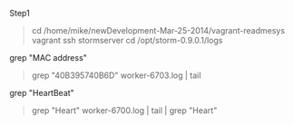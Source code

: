 Step1
>cd /home/mike/newDevelopment-Mar-25-2014/vagrant-readmesys
>vagrant ssh stormserver
>cd /opt/storm-0.9.0.1/logs

grep "MAC address"
>grep "40B395740B6D" worker-6703.log | tail

grep "HeartBeat"
>grep "Heart" worker-6700.log | tail | grep "Heart"
